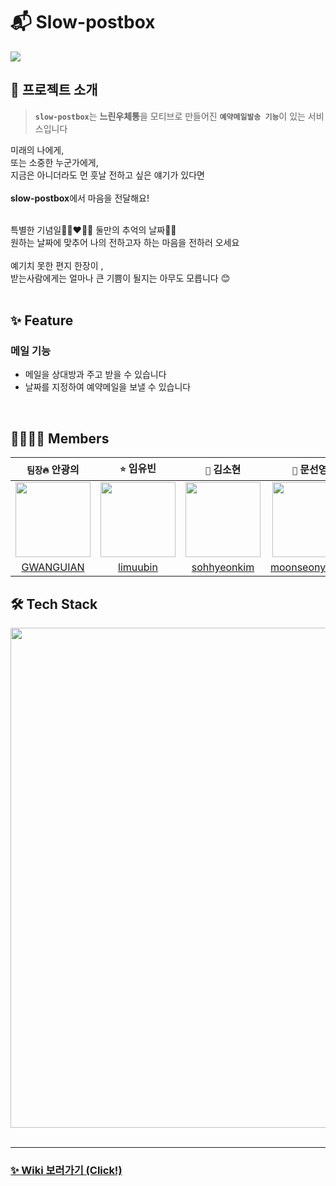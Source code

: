 # 📬 Slow-postbox
<img src="https://media.discordapp.net/attachments/869625117158825988/910942009848651786/ezgif.com-gif-maker.gif" >

## 📮 프로젝트 소개
> <b>`slow-postbox`</b>는 <b>느린우체통</b>을 모티브로 만들어진 <b>`예약메일발송 기능`</b>이 있는 서비스입니다
> 
미래의 나에게, </br>
또는 소중한 누군가에게,</br>
지금은 아니더라도 먼 훗날 전하고 싶은 얘기가 있다면 </br>
</br>
<b>slow-postbox</b>에서 마음을 전달해요!
</br></br>

특별한 기념일👩🏻‍❤️‍👨🏻 둘만의 추억의 날짜👯‍♀️</br>
원하는 날짜에 맞추어 나의 전하고자 하는 마음을 전하러 오세요</br>
</br>
예기치 못한 편지 한장이 , </br>
받는사람에게는 얼마나 큰 기쁨이 될지는 아무도 모릅니다 😊</br>
</br>


## ✨ Feature
### 메일 기능
 * 메일을 상대방과 주고 받을 수 있습니다
 * 날짜를 지정하여 예약메일을 보낼 수 있습니다

</br>


## 👩‍👩‍👦‍👦 Members 
|```팀장🔥``` 안광의|```⭐️``` 임유빈|```🌻``` 김소현|```🌝``` 문선영|
|:-:|:-:|:-:|:-:|
|<img src="https://cdn.discordapp.com/attachments/869625117158825988/907180163329052692/aae8a6315b17f71b.png" width=120>|<img src="https://user-images.githubusercontent.com/83907511/141394600-4f54639d-9620-4392-b96c-c0bb0d36e4a0.png" width=120>|<img src="https://user-images.githubusercontent.com/83907511/141394614-81136ba4-d8d2-432f-b8d1-e4d7f6608825.png" width=120>|<img src="https://user-images.githubusercontent.com/83907511/141394621-5c5980b9-e5d0-43a9-a9ef-0eed048b7203.png" width=120>|
|[GWANGUIAN](https://github.com/GWANGUIAN)|[limuubin](https://github.com/lim-yubin)| [sohhyeonkim](https://github.com/sohhyeonkim) |[moonseonyeong](https://github.com/moonseonyeong)|



## 🛠 Tech Stack 

<img src="https://user-images.githubusercontent.com/85778994/142462011-fbe88a24-f1c3-4433-815a-a4d721197407.png" width=800>


</br>
</br>

--- 

### [✨ Wiki 보러가기 (Click!) ](https://github.com/codestates/slow-postbox/wiki)



  
